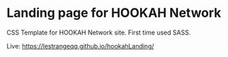 # Landing page for HOOKAH Network 

CSS Template for HOOKAH Network site. First time used SASS.

Live: https://lestrangeqq.github.io/hookahLanding/


